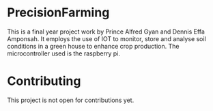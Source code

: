 # PrecisionFarming
This is a final year project work by Prince Alfred Gyan and Dennis Effa Amponsah. It  employs the use of IOT to monitor, store and analyse soil conditions in a green house to enhance crop production. The microcontroller used is the raspberry pi.

# Contributing
This project is not open for contributions yet.